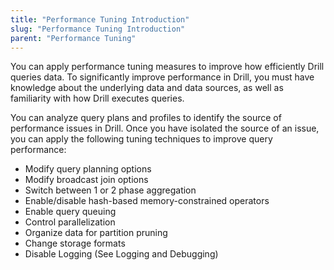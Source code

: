 ```yaml
---
title: "Performance Tuning Introduction"
slug: "Performance Tuning Introduction"
parent: "Performance Tuning"
---
```

You can apply performance tuning measures to improve how efficiently Drill queries data. To significantly improve performance in Drill, you must have knowledge about the underlying data and data sources, as well as familiarity with how Drill executes queries.

You can analyze query plans and profiles to identify the source of performance issues in Drill. Once you have isolated the source of an issue, you can apply the following tuning techniques to improve query performance:

* Modify query planning options
* Modify broadcast join options
* Switch between 1 or 2 phase aggregation
* Enable/disable hash-based memory-constrained operators
* Enable query queuing
* Control parallelization
* Organize data for partition pruning
* Change storage formats
* Disable Logging (See Logging and Debugging)
